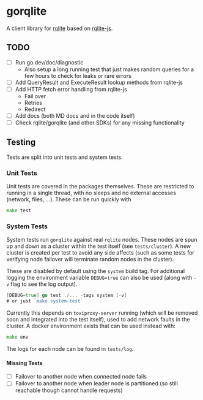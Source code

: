# gorqlite
A client library for [rqlite](https://github.com/rqlite/rqlite) based on [rqlite-js](https://github.com/rqlite/rqlite-js).

## TODO
- [ ] Run go.dev/doc/diagnostic
  * Also setup a long running test that just makes random queries for a few
hours to check for leaks or rare errors
- [ ] Add QueryResult and ExecuteResult lookup methods from rqlite-js
- [ ] Add HTTP fetch error handling from rqlite-js
  * Fail over
  * Retries
  * Redirect
- [ ] Add docs (both MD docs and in the code itself)
- [ ] Check rqlite/gorqlite (and other SDKs) for any missing functionality

## Testing
Tests are split into unit tests and system tests.

### Unit Tests
Unit tests are covered in the packages themselves. These are restricted to running in a single thread, with no sleeps and no external accesses (network, files, ...). These can be run quickly with
```go
make test
```

### System Tests
System tests run `gorqlite` against real `rqlite` nodes. These nodes are spun up and down as a cluster within the test itself (see `tests/cluster`). A new cluster is created per test to avoid any side affects (such as some tests for verifying node failover will terminate random nodes in the cluster).

These are disabled by default using the `system` build tag. For additional logging the environment variable `DEBUG=true` can also be used (along with `-v` flag to see the log output).
```go
[DEBUG=true] go test ./... -tags system [-v]
# or just `make system-test`
```

Currently this depends on `toxiproxy-server` running (which will be removed soon and integrated into the test itself), used to add network faults in the cluster. A docker environment exists that can be used instead with:
```go
make env
```

The logs for each node can be found in `tests/log`.

#### Missing Tests
- [ ] Failover to another node when connected node fails
- [ ] Failover to another node when leader node is partitioned (so still
reachable though cannot handle requests)
